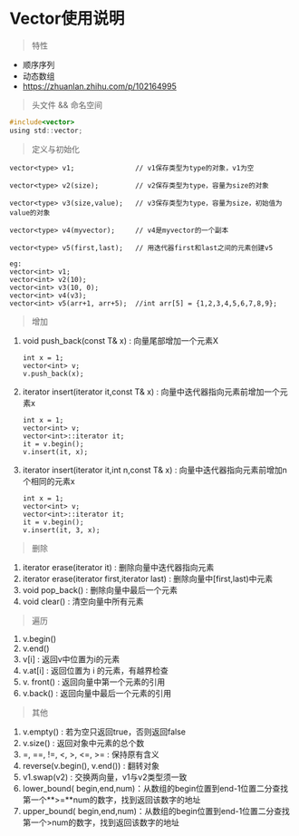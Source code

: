# Vector使用说明

> 特性

- 顺序序列
- 动态数组
- https://zhuanlan.zhihu.com/p/102164995

> 头文件 && 命名空间

```c
#include<vector>
using std::vector;
```

> 定义与初始化

```
vector<type> v1;               // v1保存类型为type的对象，v1为空

vector<type> v2(size);         // v2保存类型为type，容量为size的对象

vector<type> v3(size,value);   // v3保存类型为type，容量为size，初始值为value的对象

vector<type> v4(myvector);     // v4是myvector的一个副本

vector<type> v5(first,last);   // 用迭代器first和last之间的元素创建v5
```

```
eg:
vector<int> v1;               
vector<int> v2(10);
vector<int> v3(10, 0);
vector<int> v4(v3);
vector<int> v5(arr+1, arr+5);  //int arr[5] = {1,2,3,4,5,6,7,8,9};
```

> 增加

1. void push_back(const T& x) : 向量尾部增加一个元素X

   ``` 
   int x = 1; 
   vector<int> v;
   v.push_back(x);
   ```

2. iterator insert(iterator it,const T& x) : 向量中迭代器指向元素前增加一个元素x

   ```
   int x = 1;
   vector<int> v;
   vector<int>::iterator it;
   it = v.begin();
   v.insert(it, x);
   ```

3. iterator insert(iterator it,int n,const T& x) : 向量中迭代器指向元素前增加n个相同的元素x

   ```
   int x = 1;
   vector<int> v;
   vector<int>::iterator it;
   it = v.begin();
   v.insert(it, 3, x);
   ```

> 删除

1. iterator erase(iterator it) : 删除向量中迭代器指向元素
2. iterator erase(iterator first,iterator last) : 删除向量中[first,last)中元素
3. void pop_back() : 删除向量中最后一个元素
4. void clear() : 清空向量中所有元素

> 遍历

1. v.begin()
2. v.end()
3. v[i] : 返回v中位置为i的元素
4. v.at[i] : 返回位置为 i 的元素，有越界检查
5. v. front() : 返回向量中第一个元素的引用
6. v.back() : 返回向量中最后一个元素的引用

> 其他

1. v.empty() : 若为空只返回true，否则返回false
2. v.size() : 返回对象中元素的总个数
3. =, ==, !=, <, >, <=, >=  : 保持原有含义
4. reverse(v.begin(), v.end()) : 翻转对象
5. v1.swap(v2) : 交换两向量，v1与v2类型须一致
6. lower_bound( begin,end,num)：从数组的begin位置到end-1位置二分查找第一个**>=**num的数字，找到返回该数字的地址
7. upper_bound( begin,end,num)：从数组的begin位置到end-1位置二分查找第一个>num的数字，找到返回该数字的地址